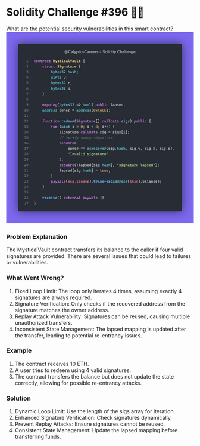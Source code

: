 # Solidity Challenge #396 🕵️‍♂️
What are the potential security vulnerabilities in this smart contract?
![MysticalVault Contract](396.jpeg)

### Problem Explanation
The MysticalVault contract transfers its balance to the caller if four valid signatures are provided. There are several issues that could lead to failures or vulnerabilities.

### What Went Wrong?
1. Fixed Loop Limit: The loop only iterates 4 times, assuming exactly 4 signatures are always required.
2. Signature Verification: Only checks if the recovered address from the signature matches the owner address.
3. Replay Attack Vulnerability: Signatures can be reused, causing multiple unauthorized transfers.
4. Inconsistent State Management: The lapsed mapping is updated after the transfer, leading to potential re-entrancy issues.

### Example
1. The contract receives 10 ETH.
2. A user tries to redeem using 4 valid signatures.
3. The contract transfers the balance but does not update the state correctly, allowing for possible re-entrancy attacks.

### Solution
1. Dynamic Loop Limit: Use the length of the sigs array for iteration.
2. Enhanced Signature Verification: Check signatures dynamically.
3. Prevent Replay Attacks: Ensure signatures cannot be reused.
4. Consistent State Management: Update the lapsed mapping before transferring funds.